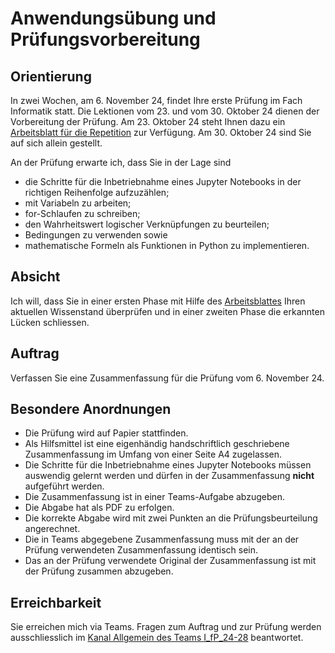 # Anwendungsübung und Prüfungsvorbereitung

## Orientierung

In zwei Wochen, am 6. November 24, findet Ihre erste Prüfung im Fach
Informatik statt. Die Lektionen vom 23. und vom 30. Oktober 24 dienen der
Vorbereitung der Prüfung. Am 23. Oktober 24 steht Ihnen dazu ein
[Arbeitsblatt für die Repetition](241023_anwendungsuebungen.ipynb)
zur Verfügung. Am 30. Oktober 24 sind
Sie auf sich allein gestellt.

An der Prüfung erwarte ich, dass Sie in der Lage sind

* die Schritte für die Inbetriebnahme eines Jupyter Notebooks in der
  richtigen Reihenfolge aufzuzählen;
* mit Variabeln zu arbeiten;
* for-Schlaufen zu schreiben;
* den Wahrheitswert logischer Verknüpfungen zu beurteilen;
* Bedingungen zu verwenden sowie
* mathematische Formeln als Funktionen in Python zu implementieren.

## Absicht

Ich will, dass Sie in einer ersten Phase mit Hilfe des 
[Arbeitsblattes](241023_anwendungsuebungen.ipynb)
Ihren aktuellen Wissenstand überprüfen und in einer zweiten Phase die
erkannten Lücken schliessen.

## Auftrag

Verfassen Sie eine Zusammenfassung für die Prüfung vom 6. November 24.

## Besondere Anordnungen

* Die Prüfung wird auf Papier stattfinden.
* Als Hilfsmittel ist eine eigenhändig handschriftlich geschriebene
  Zusammenfassung im Umfang von einer Seite A4 zugelassen.
* Die Schritte für die Inbetriebnahme eines Jupyter Notebooks müssen
  auswendig gelernt werden und dürfen in der Zusammenfassung **nicht**
  aufgeführt werden.
* Die Zusammenfassung ist in einer Teams-Aufgabe abzugeben.
* Die Abgabe hat als PDF zu erfolgen.
* Die korrekte Abgabe wird mit zwei Punkten an die Prüfungsbeurteilung angerechnet.
* Die in Teams abgegebene Zusammenfassung muss mit der an der Prüfung
  verwendeten Zusammenfassung identisch sein.
* Das an der Prüfung verwendete Original der Zusammenfassung ist mit der
  Prüfung zusammen abzugeben.

## Erreichbarkeit

Sie erreichen mich via Teams. Fragen zum Auftrag und zur Prüfung werden
ausschliesslich im 
[Kanal Allgemein des Teams I_fP_24-28](https://teams.microsoft.com/l/channel/19%3AZ2-BO7gvqM1ddHiGLyuZFfxmH0Oqvv2-PT8Cd5hJp_k1%40thread.tacv2/General?groupId=bfbd2791-1a4e-492d-a2ba-8151a81d6de8&tenantId=50059cc0-6e9c-4754-b309-9fda676913c7)
beantwortet. 